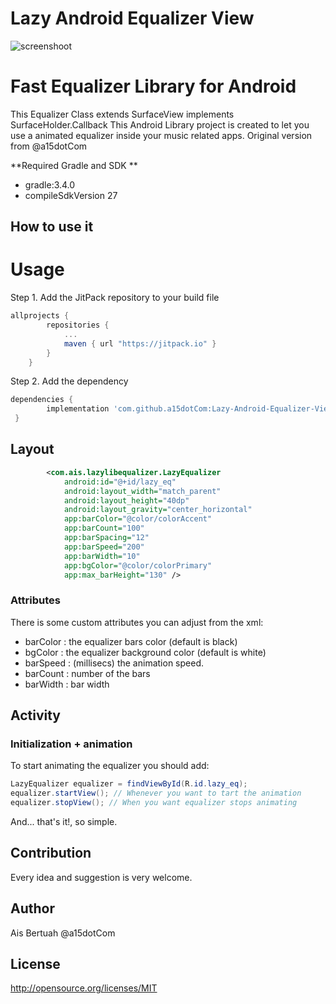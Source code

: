 # Lazy Android Equalizer View

![screenshoot](https://github.com/a15dotCom/Lazy-Android-Equalizer-View/blob/master/screenshot.png "Lazy Android Equalizer View")

Fast Equalizer Library for Android 
==================================
This Equalizer Class extends SurfaceView implements SurfaceHolder.Callback
This Android Library project is created to let you use a animated equalizer inside your music related apps. Original version
from @a15dotCom

**Required Gradle and SDK **
- gradle:3.4.0
- compileSdkVersion 27

How to use it
----------------------

# Usage
Step 1. Add the JitPack repository to your build file
```groovy
allprojects {
        repositories {
            ...
            maven { url "https://jitpack.io" }
        }
    }
```
Step 2. Add the dependency
```groovy
dependencies {
		implementation 'com.github.a15dotCom:Lazy-Android-Equalizer-View:v1.0-SNAPSHOT'
 }
 ```

## Layout

````xml
        <com.ais.lazylibequalizer.LazyEqualizer
            android:id="@+id/lazy_eq"
            android:layout_width="match_parent"
            android:layout_height="40dp"
            android:layout_gravity="center_horizontal"
            app:barColor="@color/colorAccent"
            app:barCount="100"
            app:barSpacing="12"
            app:barSpeed="200"
            app:barWidth="10"
            app:bgColor="@color/colorPrimary"
            app:max_barHeight="130" />
````

### Attributes

There is some custom attributes you can adjust from the xml:
 - barColor : the equalizer bars color (default is black)
 - bgColor : the equalizer background color (default is white)
 - barSpeed : (millisecs) the animation speed.
 - barCount :  number of the bars
 - barWidth : bar width
 
## Activity

### Initialization + animation

To start animating the equalizer you should add:

````java
LazyEqualizer equalizer = findViewById(R.id.lazy_eq);
equalizer.startView(); // Whenever you want to tart the animation
equalizer.stopView(); // When you want equalizer stops animating
````
And... that's it!, so simple.


Contribution
------------
Every idea and suggestion is very welcome.

Author
--------
Ais Bertuah @a15dotCom

License
-------
http://opensource.org/licenses/MIT

